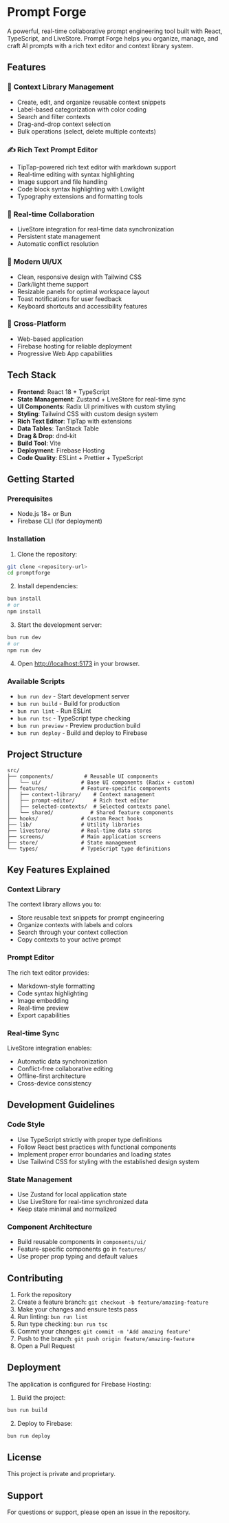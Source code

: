 # Prompt Forge

A powerful, real-time collaborative prompt engineering tool built with React, TypeScript, and LiveStore. Prompt Forge helps you organize, manage, and craft AI prompts with a rich text editor and context library system.

## Features

### 🎯 **Context Library Management**
- Create, edit, and organize reusable context snippets
- Label-based categorization with color coding
- Search and filter contexts
- Drag-and-drop context selection
- Bulk operations (select, delete multiple contexts)

### ✍️ **Rich Text Prompt Editor**
- TipTap-powered rich text editor with markdown support
- Real-time editing with syntax highlighting
- Image support and file handling
- Code block syntax highlighting with Lowlight
- Typography extensions and formatting tools

### 🔄 **Real-time Collaboration**
- LiveStore integration for real-time data synchronization
- Persistent state management
- Automatic conflict resolution

### 🎨 **Modern UI/UX**
- Clean, responsive design with Tailwind CSS
- Dark/light theme support
- Resizable panels for optimal workspace layout
- Toast notifications for user feedback
- Keyboard shortcuts and accessibility features

### 📱 **Cross-Platform**
- Web-based application
- Firebase hosting for reliable deployment
- Progressive Web App capabilities

## Tech Stack

- **Frontend**: React 18 + TypeScript
- **State Management**: Zustand + LiveStore for real-time sync
- **UI Components**: Radix UI primitives with custom styling
- **Styling**: Tailwind CSS with custom design system
- **Rich Text Editor**: TipTap with extensions
- **Data Tables**: TanStack Table
- **Drag & Drop**: dnd-kit
- **Build Tool**: Vite
- **Deployment**: Firebase Hosting
- **Code Quality**: ESLint + Prettier + TypeScript

## Getting Started

### Prerequisites

- Node.js 18+ or Bun
- Firebase CLI (for deployment)

### Installation

1. Clone the repository:
```bash
git clone <repository-url>
cd promptforge
```

2. Install dependencies:
```bash
bun install
# or
npm install
```

3. Start the development server:
```bash
bun run dev
# or
npm run dev
```

4. Open [http://localhost:5173](http://localhost:5173) in your browser.

### Available Scripts

- `bun run dev` - Start development server
- `bun run build` - Build for production
- `bun run lint` - Run ESLint
- `bun run tsc` - TypeScript type checking
- `bun run preview` - Preview production build
- `bun run deploy` - Build and deploy to Firebase

## Project Structure

```
src/
├── components/          # Reusable UI components
│   └── ui/             # Base UI components (Radix + custom)
├── features/           # Feature-specific components
│   ├── context-library/    # Context management
│   ├── prompt-editor/      # Rich text editor
│   ├── selected-contexts/  # Selected contexts panel
│   └── shared/            # Shared feature components
├── hooks/              # Custom React hooks
├── lib/                # Utility libraries
├── livestore/          # Real-time data stores
├── screens/            # Main application screens
├── store/              # State management
└── types/              # TypeScript type definitions
```

## Key Features Explained

### Context Library
The context library allows you to:
- Store reusable text snippets for prompt engineering
- Organize contexts with labels and colors
- Search through your context collection
- Copy contexts to your active prompt

### Prompt Editor
The rich text editor provides:
- Markdown-style formatting
- Code syntax highlighting
- Image embedding
- Real-time preview
- Export capabilities

### Real-time Sync
LiveStore integration enables:
- Automatic data synchronization
- Conflict-free collaborative editing
- Offline-first architecture
- Cross-device consistency

## Development Guidelines

### Code Style
- Use TypeScript strictly with proper type definitions
- Follow React best practices with functional components
- Implement proper error boundaries and loading states
- Use Tailwind CSS for styling with the established design system

### State Management
- Use Zustand for local application state
- Use LiveStore for real-time synchronized data
- Keep state minimal and normalized

### Component Architecture
- Build reusable components in `components/ui/`
- Feature-specific components go in `features/`
- Use proper prop typing and default values

## Contributing

1. Fork the repository
2. Create a feature branch: `git checkout -b feature/amazing-feature`
3. Make your changes and ensure tests pass
4. Run linting: `bun run lint`
5. Run type checking: `bun run tsc`
6. Commit your changes: `git commit -m 'Add amazing feature'`
7. Push to the branch: `git push origin feature/amazing-feature`
8. Open a Pull Request

## Deployment

The application is configured for Firebase Hosting:

1. Build the project:
```bash
bun run build
```

2. Deploy to Firebase:
```bash
bun run deploy
```

## License

This project is private and proprietary.

## Support

For questions or support, please open an issue in the repository.